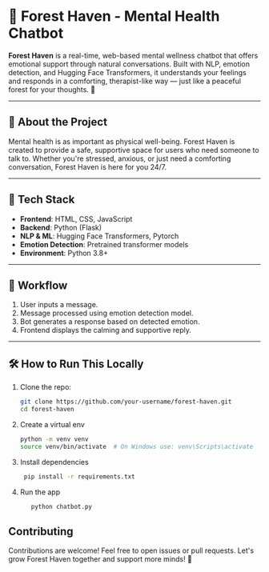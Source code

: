 # 🌲 Forest Haven - Mental Health Chatbot

**Forest Haven** is a real-time, web-based mental wellness chatbot that offers emotional support through natural conversations. Built with NLP, emotion detection, and Hugging Face Transformers, it understands your feelings and responds in a comforting, therapist-like way — just like a peaceful forest for your thoughts. 🌿

---

## 🧠 About the Project

Mental health is as important as physical well-being. Forest Haven is created to provide a safe, supportive space for users who need someone to talk to. Whether you're stressed, anxious, or just need a comforting conversation, Forest Haven is here for you 24/7.

---

## 🔧 Tech Stack

- **Frontend**: HTML, CSS, JavaScript
- **Backend**: Python (Flask)
- **NLP & ML**: Hugging Face Transformers, Pytorch
- **Emotion Detection**: Pretrained transformer models
- **Environment**: Python 3.8+

---

## 🚀 Workflow

1. User inputs a message.
2. Message processed using emotion detection model.
3. Bot generates a response based on detected emotion.
4. Frontend displays the calming and supportive reply.

---

## 🛠️ How to Run This Locally

1. Clone the repo:
   ```bash
   git clone https://github.com/your-username/forest-haven.git
   cd forest-haven
2. Create a virtual env
   ```bash
   python -m venv venv
   source venv/bin/activate  # On Windows use: venv\Scripts\activate

3. Install dependencies
    ```bash
     pip install -r requirements.txt

4. Run the app
   ```bash
      python chatbot.py

## Contributing 
   Contributions are welcome! Feel free to open issues or pull requests. Let's grow Forest Haven together and support more minds! 💚

   

